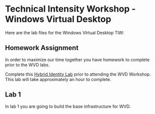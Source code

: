 # Technical Intensity Workshop - Windows Virtual Desktop

Here are the lab files for the Windows VIrtual Desktop TIW:

## Homework Assignment

In order to maximize our time together you have homework to complete prior to the WVD labs.  

Complete this [Hybrid Identity Lab](wvdhomework.md) prior to attending the WVD Workshop.  This lab will take approximately an hour to complete.

## Lab 1

In lab 1 you are going to build the base infrastructure for WVD.
